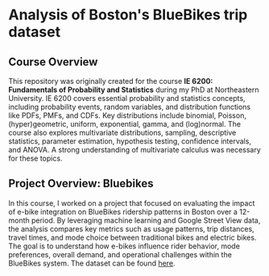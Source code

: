 # Analysis of Boston's BlueBikes trip dataset

## Course Overview
This repository was originally created for the course **IE 6200: Fundamentals of Probability and Statistics** during my PhD at Northeastern University. IE 6200 covers essential probability and statistics concepts, including probability events, random variables, and distribution functions like PDFs, PMFs, and CDFs. Key distributions include binomial, Poisson, (hyper)geometric, uniform, exponential, gamma, and (log)normal. The course also explores multivariate distributions, sampling, descriptive statistics, parameter estimation, hypothesis testing, confidence intervals, and ANOVA. A strong understanding of multivariate calculus was necessary for these topics.

## Project Overview: Bluebikes
In this course, I worked on a project that focused on evaluating the impact of e-bike integration on BlueBikes ridership patterns in Boston over a 12-month period. By leveraging machine learning and Google Street View data, the analysis compares key metrics such as usage patterns, trip distances, travel times, and mode choice between traditional bikes and electric bikes. The goal is to understand how e-bikes influence rider behavior, mode preferences, overall demand, and operational challenges within the BlueBikes system. The dataset can be found [here](https://bluebikes.com/system-data).
